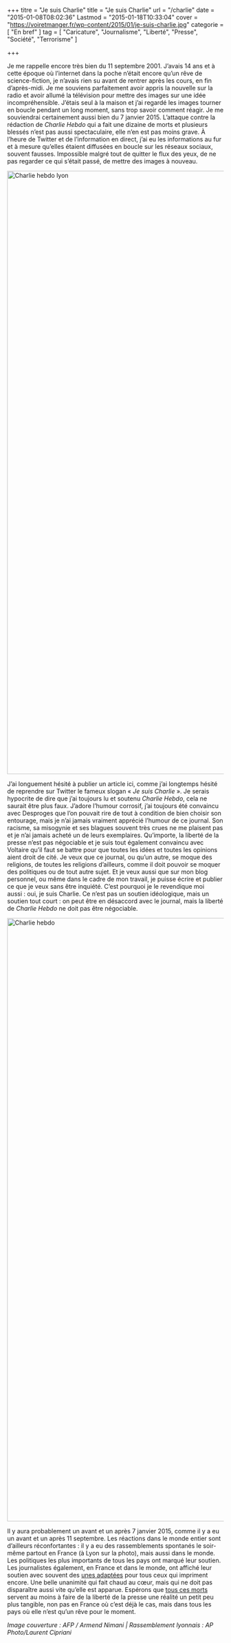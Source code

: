 +++
titre = "Je suis Charlie"
title = "Je suis Charlie"
url = "/charlie"
date = "2015-01-08T08:02:36"
Lastmod = "2015-01-18T10:33:04"
cover = "https://voiretmanger.fr/wp-content/2015/01/je-suis-charlie.jpg"
categorie = [ "En bref" ]
tag = [ "Caricature", "Journalisme", "Liberté", "Presse", "Société", "Terrorisme" ]

+++

<p>Je me rappelle encore très bien du 11 septembre 2001. J&rsquo;avais 14 ans et à cette époque où l&rsquo;internet dans la poche n&rsquo;était encore qu&rsquo;un rêve de science-fiction, je n&rsquo;avais rien su avant de rentrer après les cours, en fin d&rsquo;après-midi. Je me souviens parfaitement avoir appris la nouvelle sur la radio et avoir allumé la télévision pour mettre des images sur une idée incompréhensible. J&rsquo;étais seul à la maison et j&rsquo;ai regardé les images tourner en boucle pendant un long moment, sans trop savoir comment réagir. Je me souviendrai certainement aussi bien du 7 janvier 2015. L&rsquo;attaque contre la rédaction de <em>Charlie Hebdo</em> qui a fait une dizaine de morts et plusieurs blessés n&rsquo;est pas aussi spectaculaire, elle n&rsquo;en est pas moins grave. À l&rsquo;heure de Twitter et de l&rsquo;information en direct, j&rsquo;ai eu les informations au fur et à mesure qu&rsquo;elles étaient diffusées en boucle sur les réseaux sociaux, souvent fausses. Impossible malgré tout de quitter le flux des yeux, de ne pas regarder ce qui s&rsquo;était passé, de mettre des images à nouveau.</p>
<img class="aligncenter" src="https://voiretmanger.fr/wp-content/2015/01/charlie-hebdo-lyon.jpg" alt="Charlie hebdo lyon" title="charlie-hebdo-lyon.jpg" width="2100" height="1400" />
<p>J&rsquo;ai longuement hésité à publier un article ici, comme j&rsquo;ai longtemps hésité de reprendre sur Twitter le fameux slogan « <em>Je suis Charlie</em> ». Je serais hypocrite de dire que j&rsquo;ai toujours lu et soutenu <em>Charlie Hebdo</em>, cela ne saurait être plus faux. J&rsquo;adore l&rsquo;humour corrosif, j&rsquo;ai toujours été convaincu avec Desproges que l&rsquo;on pouvait rire de tout à condition de bien choisir son entourage, mais je n&rsquo;ai jamais vraiment apprécié l&rsquo;humour de ce journal. Son racisme, sa misogynie et ses blagues souvent très crues ne me plaisent pas et je n&rsquo;ai jamais acheté un de leurs exemplaires. Qu&rsquo;importe, la liberté de la presse n&rsquo;est pas négociable et je suis tout également convaincu avec Voltaire qu&rsquo;il faut se battre pour que toutes les idées et toutes les opinions aient droit de cité. Je veux que ce journal, ou qu&rsquo;un autre, se moque des religions, de toutes les religions d&rsquo;ailleurs, comme il doit pouvoir se moquer des politiques ou de tout autre sujet. Et je veux aussi que sur mon blog personnel, ou même dans le cadre de mon travail, je puisse écrire et publier ce que je veux sans être inquiété. C&rsquo;est pourquoi je le revendique moi aussi : oui, je suis Charlie. Ce n&rsquo;est pas un soutien idéologique, mais un soutien tout court : on peut être en désaccord avec le journal, mais la liberté de <em>Charlie Hebdo</em> ne doit pas être négociable.</p>
<img class="aligncenter" src="https://voiretmanger.fr/wp-content/2015/01/charlie-hebdo.jpeg" alt="Charlie hebdo" title="charlie-hebdo.jpeg" width="2100" height="1400" />
<p>Il y aura probablement un avant et un après 7 janvier 2015, comme il y a eu un avant et un après 11 septembre. Les réactions dans le monde entier sont d&rsquo;ailleurs réconfortantes : il y a eu des rassemblements spontanés le soir-même partout en France (à Lyon sur la photo), mais aussi dans le monde. Les politiques les plus importants de tous les pays ont marqué leur soutien. Les journalistes également, en France et dans le monde, ont affiché leur soutien avec souvent des <a href="https://twitter.com/elisathevenet/status/552970203580366848">unes adaptées</a> pour tous ceux qui impriment encore. Une belle unanimité qui fait chaud au cœur, mais qui ne doit pas disparaître aussi vite qu&rsquo;elle est apparue. Espérons que <a href="https://twitter.com/n_andrieux/status/553059405294358528">tous ces morts</a> servent au moins à faire de la liberté de la presse une réalité un petit peu plus tangible, non pas en France où c&rsquo;est déjà le cas, mais dans tous les pays où elle n&rsquo;est qu&rsquo;un rêve pour le moment.</p>
<p><em>Image couverture : AFP / Armend Nimani | Rassemblement lyonnais : AP Photo/Laurent Cipriani</em></p>

